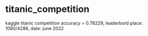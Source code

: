 # titanic_competition
kaggle titanic competition
accuracy = 0.78229, leaderbord place: 1080/4286, date: june 2022 
